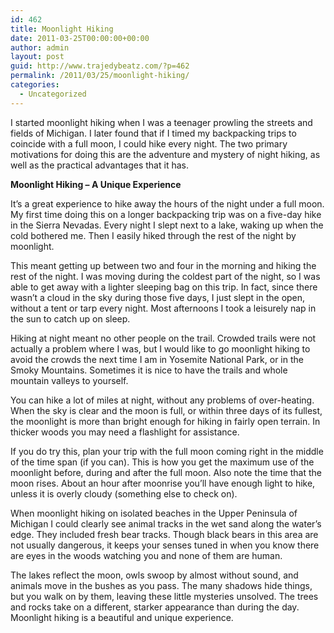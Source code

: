 ```yaml
---
id: 462
title: Moonlight Hiking
date: 2011-03-25T00:00:00+00:00
author: admin
layout: post
guid: http://www.trajedybeatz.com/?p=462
permalink: /2011/03/25/moonlight-hiking/
categories:
  - Uncategorized
---
```

I started moonlight hiking when I was a teenager prowling the streets and fields of Michigan. I later found that if I timed my backpacking trips to coincide with a full moon, I could hike every night. The two primary motivations for doing this are the adventure and mystery of night hiking, as well as the practical advantages that it has.

**Moonlight Hiking &#8211; A Unique Experience**

It&#8217;s a great experience to hike away the hours of the night under a full moon. My first time doing this on a longer backpacking trip was on a five-day hike in the Sierra Nevadas. Every night I slept next to a lake, waking up when the cold bothered me. Then I easily hiked through the rest of the night by moonlight.

This meant getting up between two and four in the morning and hiking the rest of the night. I was moving during the coldest part of the night, so I was able to get away with a lighter sleeping bag on this trip. In fact, since there wasn&#8217;t a cloud in the sky during those five days, I just slept in the open, without a tent or tarp every night. Most afternoons I took a leisurely nap in the sun to catch up on sleep.

Hiking at night meant no other people on the trail. Crowded trails were not actually a problem where I was, but I would like to go moonlight hiking to avoid the crowds the next time I am in Yosemite National Park, or in the Smoky Mountains. Sometimes it is nice to have the trails and whole mountain valleys to yourself.

You can hike a lot of miles at night, without any problems of over-heating. When the sky is clear and the moon is full, or within three days of its fullest, the moonlight is more than bright enough for hiking in fairly open terrain. In thicker woods you may need a flashlight for assistance. 

If you do try this, plan your trip with the full moon coming right in the middle of the time span (if you can). This is how you get the maximum use of the moonlight before, during and after the full moon. Also note the time that the moon rises. About an hour after moonrise you&#8217;ll have enough light to hike, unless it is overly cloudy (something else to check on).

When moonlight hiking on isolated beaches in the Upper Peninsula of Michigan I could clearly see animal tracks in the wet sand along the water&#8217;s edge. They included fresh bear tracks. Though black bears in this area are not usually dangerous, it keeps your senses tuned in when you know there are eyes in the woods watching you and none of them are human.

The lakes reflect the moon, owls swoop by almost without sound, and animals move in the bushes as you pass. The many shadows hide things, but you walk on by them, leaving these little mysteries unsolved. The trees and rocks take on a different, starker appearance than during the day. Moonlight hiking is a beautiful and unique experience.